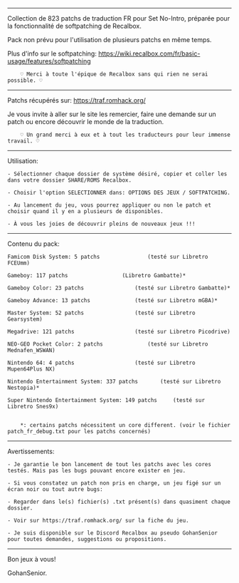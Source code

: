 --------------------------------------------------------------------------------------------------------------------------------------------------

Collection de 823 patchs de traduction FR pour Set No-Intro, préparée pour la fonctionnalité de softpatching de Recalbox.

Pack non prévu pour l'utilisation de plusieurs patchs en même temps.

Plus d'info sur le softpatching: https://wiki.recalbox.com/fr/basic-usage/features/softpatching

		♡ Merci à toute l'épique de Recalbox sans qui rien ne serai possible. ♡

--------------------------------------------------------------------------------------------------------------------------------------------------

Patchs récupérés sur: https://traf.romhack.org/

Je vous invite à aller sur le site les remercier, faire une demande sur un patch ou encore découvrir le monde de la traduction.

		♡ Un grand merci à eux et à tout les traducteurs pour leur immense travail. ♡

-------------------------------------------------------------------------------------------------------------------------------------------------- 

Utilisation:

	- Sélectionner chaque dossier de système désiré, copier et coller les dans votre dossier SHARE/ROMS Recalbox.

	- Choisir l'option SELECTIONNER dans: OPTIONS DES JEUX / SOFTPATCHING.

	- Au lancement du jeu, vous pourrez appliquer ou non le patch et choisir quand il y en a plusieurs de disponibles.

	- À vous les joies de découvrir pleins de nouveaux jeux !!!


--------------------------------------------------------------------------------------------------------------------------------------------------

Contenu du pack:

	Famicom Disk System: 5 patchs				(testé sur Libretro FCEUmm)

	Gameboy: 117 patchs					(Libretro Gambatte)*

	Gameboy Color: 23 patchs				(testé sur Libretro Gambatte)*

	Gameboy Advance: 13 patchs				(testé sur Libretro mGBA)*

	Master System: 52 patchs				(testé sur Libretro Gearsystem)

	Megadrive: 121 patchs					(testé sur Libretro Picodrive)

	NEO·GEO Pocket Color: 2 patchs				(testé sur Libretro Mednafen_WSWAN)

	Nintendo 64: 4 patchs					(testé sur Libretro Mupen64Plus NX)

	Nintendo Entertainment System: 337 patchs		(testé sur Libretro Nestopia)*

	Super Nintendo Entertainment System: 149 patchs		(testé sur Libretro Snes9x)


		*: certains patchs nécessitent un core different. (voir le fichier patch_fr_debug.txt pour les patchs concernés) 

--------------------------------------------------------------------------------------------------------------------------------------------------

Avertissements:

	- Je garantie le bon lancement de tout les patchs avec les cores testés. Mais pas les bugs pouvant encore exister en jeu.

	- Si vous constatez un patch non pris en charge, un jeu figé sur un écran noir ou tout autre bugs:

	- Regarder dans le(s) fichier(s) .txt présent(s) dans quasiment chaque dossier.

	- Voir sur https://traf.romhack.org/ sur la fiche du jeu.

	- Je suis disponible sur le Discord Recalbox au pseudo GohanSenior pour toutes demandes, suggestions ou propositions. 

--------------------------------------------------------------------------------------------------------------------------------------------------

Bon jeux à vous!

GohanSenior.

